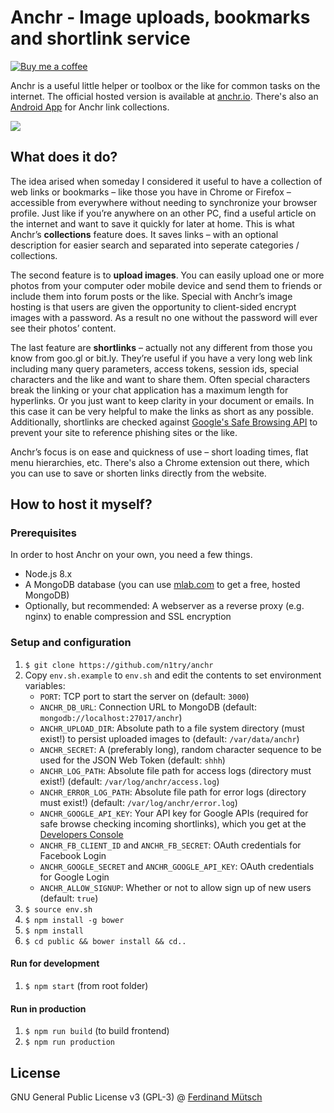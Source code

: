 # Anchr - Image uploads, bookmarks and shortlink service

[![Buy me a coffee](https://www.buymeacoffee.com/assets/img/custom_images/orange_img.png)](https://buymeacoff.ee/n1try)

Anchr is a useful little helper or toolbox or the like for common tasks on the internet. The official hosted version is available at [anchr.io](https://anchr.io). There's also an [Android App](https://github.com/n1try/anchr-android) for Anchr link collections.

![](https://anchr.io/i/9w5si.png)

## What does it do?
The idea arised when someday I considered it useful to have a collection of web links or bookmarks – like those you have in Chrome or Firefox – accessible from everywhere without needing to synchronize your browser profile. Just like if you’re anywhere on an other PC, find a useful article on the internet and want to save it quickly for later at home. This is what Anchr’s __collections__ feature does. It saves links – with an optional description for easier search and separated into seperate categories / collections.

The second feature is to __upload images__. You can easily upload one or more photos from your computer oder mobile device and send them to friends or include them into forum posts or the like. Special with Anchr’s image hosting is that users are given the opportunity to client-sided encrypt images with a password. As a result no one without the password will ever see their photos’ content.

The last feature are __shortlinks__ – actually not any different from those you know from goo.gl or bit.ly. They’re useful if you have a very long web link including many query parameters, access tokens, session ids, special characters and the like and want to share them. Often special characters break the linking or your chat application has a maximum length for hyperlinks. Or you just want to keep clarity in your document or emails. In this case it can be very helpful to make the links as short as any possible. Additionally, shortlinks are checked against [Google's Safe Browsing API](https://developers.google.com/safe-browsing/) to prevent your site to reference phishing sites or the like.

Anchr’s focus is on ease and quickness of use – short loading times, flat menu hierarchies, etc. There's also a Chrome extension out there, which you can use to save or shorten links directly from the website.

## How to host it myself?
### Prerequisites
In order to host Anchr on your own, you need a few things.
* Node.js 8.x
* A MongoDB database (you can use [mlab.com](http://mlab.com) to get a free, hosted MongoDB)
* Optionally, but recommended: A webserver as a reverse proxy (e.g. nginx) to enable compression and SSL encryption

### Setup and configuration
1. `$ git clone https://github.com/n1try/anchr`
2. Copy `env.sh.example` to `env.sh` and edit the contents to set environment variables:
    * `PORT`: TCP port to start the server on (default: `3000`)
    * `ANCHR_DB_URL`: Connection URL to MongoDB (default: `mongodb://localhost:27017/anchr`)
    * `ANCHR_UPLOAD_DIR`: Absolute path to a file system directory (must exist!) to persist uploaded images to (default: `/var/data/anchr`)
    * `ANCHR_SECRET`: A (preferably long), random character sequence to be used for the JSON Web Token (default: `shhh`)
    * `ANCHR_LOG_PATH`: Absolute file path for access logs (directory must exist!) (default:  `/var/log/anchr/access.log`)
    * `ANCHR_ERROR_LOG_PATH`: Absolute file path for error logs (directory must exist!) (default: `/var/log/anchr/error.log`)
    * `ANCHR_GOOGLE_API_KEY`: Your API key for Google APIs (required for safe browse checking incoming shortlinks), which you get at the [Developers Console](https://console.developers.google.com/apis/)
    * `ANCHR_FB_CLIENT_ID` and `ANCHR_FB_SECRET`: OAuth credentials for Facebook Login
    * `ANCHR_GOOGLE_SECRET` and `ANCHR_GOOGLE_API_KEY`: OAuth credentials for Google Login
    * `ANCHR_ALLOW_SIGNUP`: Whether or not to allow sign up of new users (default: `true`)
3. `$ source env.sh`
4. `$ npm install -g bower`
5. `$ npm install`
6. `$ cd public && bower install && cd..`

#### Run for development
1. `$ npm start` (from root folder)

#### Run in production
1. `$ npm run build` (to build frontend)
2. `$ npm run production`

## License
GNU General Public License v3 (GPL-3) @ [Ferdinand Mütsch](https://ferdinand-muetsch.de)
